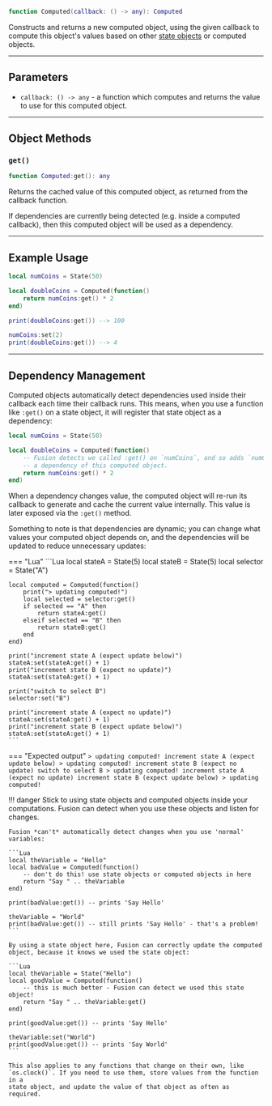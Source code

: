 ```Lua
function Computed(callback: () -> any): Computed
```

Constructs and returns a new computed object, using the given callback to
compute this object's values based on other [state objects](../state) or computed objects.

-----

## Parameters

- `callback: () -> any` - a function which computes and returns the value to use
for this computed object.

-----

## Object Methods

### `get()`

```Lua
function Computed:get(): any
```
Returns the cached value of this computed object, as returned from the callback
function.

If dependencies are currently being detected (e.g. inside a computed callback),
then this computed object will be used as a dependency.

-----

## Example Usage

```Lua
local numCoins = State(50)

local doubleCoins = Computed(function()
	return numCoins:get() * 2
end)

print(doubleCoins:get()) --> 100

numCoins:set(2)
print(doubleCoins:get()) --> 4
```

-----

## Dependency Management

Computed objects automatically detect dependencies used inside their callback
each time their callback runs. This means, when you use a function like `:get()`
on a state object, it will register that state object as a dependency:

```Lua
local numCoins = State(50)

local doubleCoins = Computed(function()
	-- Fusion detects we called :get() on `numCoins`, and so adds `numCoins` as
	-- a dependency of this computed object.
	return numCoins:get() * 2
end)
```

When a dependency changes value, the computed object will re-run its callback to
generate and cache the current value internally. This value is later exposed via
the `:get()` method.

Something to note is that dependencies are dynamic; you can change what values
your computed object depends on, and the dependencies will be updated to reduce
unnecessary updates:

=== "Lua"
	```Lua
	local stateA = State(5)
	local stateB = State(5)
	local selector = State("A")

	local computed = Computed(function()
		print("> updating computed!")
		local selected = selector:get()
		if selected == "A" then
			return stateA:get()
		elseif selected == "B" then
			return stateB:get()
		end
	end)

	print("increment state A (expect update below)")
	stateA:set(stateA:get() + 1)
	print("increment state B (expect no update)")
	stateA:set(stateA:get() + 1)

	print("switch to select B")
	selector:set("B")

	print("increment state A (expect no update)")
	stateA:set(stateA:get() + 1)
	print("increment state B (expect update below)")
	stateA:set(stateA:get() + 1)
	```
=== "Expected output"
	```
	> updating computed!
	increment state A (expect update below)
	> updating computed!
	increment state B (expect no update)
	switch to select B
	> updating computed!
	increment state A (expect no update)
	increment state B (expect update below)
	> updating computed!
	```

!!! danger
	Stick to using state objects and computed objects inside your computations.
	Fusion can detect when you use these objects and listen for changes.

	Fusion *can't* automatically detect changes when you use 'normal' variables:

	```Lua
	local theVariable = "Hello"
	local badValue = Computed(function()
		-- don't do this! use state objects or computed objects in here
		return "Say " .. theVariable
	end)

	print(badValue:get()) -- prints 'Say Hello'

	theVariable = "World"
	print(badValue:get()) -- still prints 'Say Hello' - that's a problem!
	```

	By using a state object here, Fusion can correctly update the computed
	object, because it knows we used the state object:

	```Lua
	local theVariable = State("Hello")
	local goodValue = Computed(function()
		-- this is much better - Fusion can detect we used this state object!
		return "Say " .. theVariable:get()
	end)

	print(goodValue:get()) -- prints 'Say Hello'

	theVariable:set("World")
	print(goodValue:get()) -- prints 'Say World'
	```

	This also applies to any functions that change on their own, like
	`os.clock()`. If you need to use them, store values from the function in a
	state object, and update the value of that object as often as required.